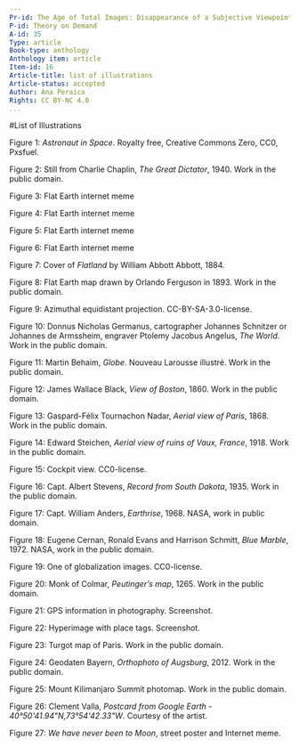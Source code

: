 ```yaml
---
Pr-id: The Age of Total Images: Disappearance of a Subjective Viewpoint in Post-digital Photography
P-id: Theory on Demand
A-id: 35
Type: article
Book-type: anthology
Anthology item: article
Item-id: 16
Article-title: list of illustrations
Article-status: accepted
Author: Ana Peraica
Rights: CC BY-NC 4.0
...
```


#List of Illustrations

Figure 1: *Astronaut in Space*. Royalty free, Creative Commons Zero, CC0, Pxsfuel.

Figure 2: Still from Charlie Chaplin, *The Great Dictator*, 1940. Work in the public domain.

Figure 3: Flat Earth internet meme

Figure 4: Flat Earth internet meme

Figure 5: Flat Earth internet meme

Figure 6: Flat Earth internet meme

Figure 7: Cover of *Flatland* by William Abbott Abbott, 1884.

Figure 8: Flat Earth map drawn by Orlando Ferguson in 1893. Work in the public domain.

Figure 9: Azimuthal equidistant projection. CC-BY-SA-3.0-license.

Figure 10: Donnus Nicholas Germanus, cartographer Johannes Schnitzer or Johannes de Armssheim, engraver Ptolemy Jacobus Angelus, *The World*. Work in the public domain.

Figure 11: Martin Behaim, *Globe*. Nouveau Larousse illustré. Work in the public domain.

Figure 12: James Wallace Black, *View of Boston*, 1860. Work in the public domain.

Figure 13: Gaspard-Félix Tournachon Nadar, *Aerial view of Paris*, 1868. Work in the public domain.

Figure 14: Edward Steichen, *Aerial view of ruins of Vaux, France*, 1918. Work in the public domain.

Figure 15: Cockpit view. CC0-license.

Figure 16: Capt. Albert Stevens, *Record from South Dakota*, 1935. Work in the public domain.

Figure 17: Capt. William Anders, *Earthrise*, 1968. NASA, work in public domain.

Figure 18: Eugene Cernan, Ronald Evans and Harrison Schmitt, *Blue Marble*, 1972. NASA, work in the public domain.

Figure 19: One of globalization images. CC0-license.

Figure 20: Monk of Colmar, *Peutinger’s map*, 1265. Work in the public domain.

Figure 21: GPS information in photography. Screenshot.

Figure 22: Hyperimage with place tags. Screenshot.

Figure 23: Turgot map of Paris. Work in the public domain.

Figure 24: Geodaten Bayern, *Orthophoto of Augsburg*, 2012. Work in the public domain.

Figure 25: Mount Kilimanjaro Summit photomap. Work in the public domain.

Figure 26: Clement Valla, *Postcard from Google Earth - 40°50'41.94"N,73°54'42.33"W*. Courtesy of the artist.

Figure 27: *We have never been to Moon*, street poster and Internet meme.

